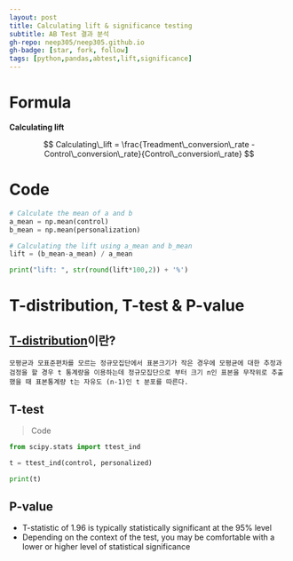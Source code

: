 ```yaml
---
layout: post
title: Calculating lift & significance testing
subtitle: AB Test 결과 분석
gh-repo: neep305/neep305.github.io
gh-badge: [star, fork, follow]
tags: [python,pandas,abtest,lift,significance]
---
```


# Formula
**Calculating lift**

$$
Calculating\_lift = \frac{Treadment\_conversion\_rate - Control\_conversion\_rate}{Control\_conversion\_rate} 
$$

# Code

```python
# Calculate the mean of a and b
a_mean = np.mean(control)
b_mean = np.mean(personalization)

# Calculating the lift using a_mean and b_mean
lift = (b_mean-a_mean) / a_mean

print("lift: ", str(round(lift*100,2)) + '%')
```

# T-distribution, T-test & P-value
## [T-distribution](http://godrag77.blogspot.com/2011/07/t-students-t-distribution.html)이란?

```
모평균과 모표준편차를 모르는 정규모집단에서 표본크기가 작은 경우에 모평균에 대한 추정과 검정을 할 경우 t 통계량을 이용하는데 정규모집단으로 부터 크기 n인 표본을 무작위로 추출했을 때 표본통계량 t는 자유도 (n-1)인 t 분포를 따른다.

```

## T-test
> Code

```python
from scipy.stats import ttest_ind

t = ttest_ind(control, personalized)

print(t)
```

## P-value
- T-statistic of 1.96 is typically statistically significant at the 95% level
- Depending on the context of the test, you may be comfortable with a lower or higher level of statistical significance

